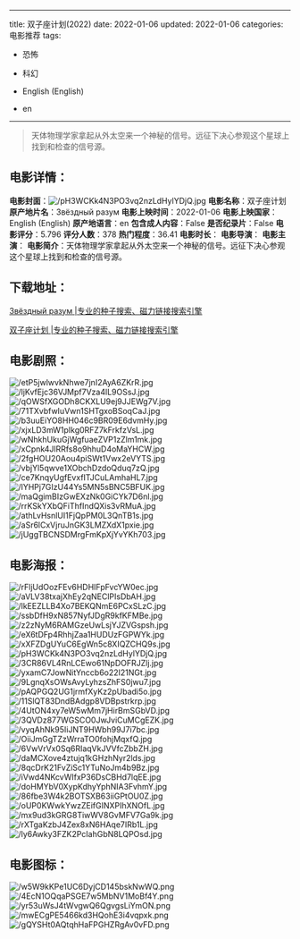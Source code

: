 
---
title: 双子座计划(2022)
date: 2022-01-06
updated: 2022-01-06
categories: 电影推荐
tags:
- 恐怖
- 科幻

- English (English)
- en
---


> 天体物理学家拿起从外太空来一个神秘的信号。远征下决心参观这个星球上找到和检查的信号源。

## **电影详情**：

**电影封面**：<img src="https://image.tmdb.org/t/p/w200/pH3WCKk4N3PO3vq2nzLdHylYDjQ.jpg" alt="/pH3WCKk4N3PO3vq2nzLdHylYDjQ.jpg" title="/pH3WCKk4N3PO3vq2nzLdHylYDjQ.jpg">
**电影名称**：双子座计划
**原产地片名**：Звёздный разум
**电影上映时间**：2022-01-06
**电影上映国家**：English (English)
**原产地语言**：en
**包含成人内容**：False
**是否纪录片**：False
**电影评分**：5.796
**评分人数**：378
**热门程度**：36.41
**电影时长**：
**电影导演**：
**电影主演**：
**电影简介**：天体物理学家拿起从外太空来一个神秘的信号。远征下决心参观这个星球上找到和检查的信号源。

## **下载地址**：
[Звёздный разум |专业的种子搜索、磁力链接搜索引擎](https://movie.amd794.com:2083/?search=%D0%97%D0%B2%D1%91%D0%B7%D0%B4%D0%BD%D1%8B%D0%B9%20%D1%80%D0%B0%D0%B7%D1%83%D0%BC&ordering=&mode=match_phrase&page_size=10&page=1)

[双子座计划 |专业的种子搜索、磁力链接搜索引擎](https://movie.amd794.com:2083/?search=%E5%8F%8C%E5%AD%90%E5%BA%A7%E8%AE%A1%E5%88%92&ordering=&mode=match_phrase&page_size=10&page=1)
 

## **电影剧照**：
<img src="https://image.tmdb.org/t/p/original/etP5jwlwvkNhwe7jnI2AyA6ZKrR.jpg" alt="/etP5jwlwvkNhwe7jnI2AyA6ZKrR.jpg" title="/etP5jwlwvkNhwe7jnI2AyA6ZKrR.jpg"><img src="https://image.tmdb.org/t/p/original/ljKvfEjc36VJMpf7Vza4lL9OSsJ.jpg" alt="/ljKvfEjc36VJMpf7Vza4lL9OSsJ.jpg" title="/ljKvfEjc36VJMpf7Vza4lL9OSsJ.jpg"><img src="https://image.tmdb.org/t/p/original/qOWSfXGODh8CKXLU9ej9JJEWg7V.jpg" alt="/qOWSfXGODh8CKXLU9ej9JJEWg7V.jpg" title="/qOWSfXGODh8CKXLU9ej9JJEWg7V.jpg"><img src="https://image.tmdb.org/t/p/original/71TXvbfwIuVwn1SHTgxoBSoqCaJ.jpg" alt="/71TXvbfwIuVwn1SHTgxoBSoqCaJ.jpg" title="/71TXvbfwIuVwn1SHTgxoBSoqCaJ.jpg"><img src="https://image.tmdb.org/t/p/original/b3uuEiYO8HH046c9BR09E6dvmHy.jpg" alt="/b3uuEiYO8HH046c9BR09E6dvmHy.jpg" title="/b3uuEiYO8HH046c9BR09E6dvmHy.jpg"><img src="https://image.tmdb.org/t/p/original/xjxLD3mW1pIkg0RFZ7kFrkfzVsL.jpg" alt="/xjxLD3mW1pIkg0RFZ7kFrkfzVsL.jpg" title="/xjxLD3mW1pIkg0RFZ7kFrkfzVsL.jpg"><img src="https://image.tmdb.org/t/p/original/wNhkhUkuGjWgfuaeZVP1zZlm1mk.jpg" alt="/wNhkhUkuGjWgfuaeZVP1zZlm1mk.jpg" title="/wNhkhUkuGjWgfuaeZVP1zZlm1mk.jpg"><img src="https://image.tmdb.org/t/p/original/xCpnk4JlRRfs8o9hhuD4oMaYHCW.jpg" alt="/xCpnk4JlRRfs8o9hhuD4oMaYHCW.jpg" title="/xCpnk4JlRRfs8o9hhuD4oMaYHCW.jpg"><img src="https://image.tmdb.org/t/p/original/2fgHOU20Aou4piSWt1Vwx2eVYTS.jpg" alt="/2fgHOU20Aou4piSWt1Vwx2eVYTS.jpg" title="/2fgHOU20Aou4piSWt1Vwx2eVYTS.jpg"><img src="https://image.tmdb.org/t/p/original/vbjYl5qwve1XObchDzdoQduq7zQ.jpg" alt="/vbjYl5qwve1XObchDzdoQduq7zQ.jpg" title="/vbjYl5qwve1XObchDzdoQduq7zQ.jpg"><img src="https://image.tmdb.org/t/p/original/ce7KnqyUgfEvxfITJCuLAmhaHL7.jpg" alt="/ce7KnqyUgfEvxfITJCuLAmhaHL7.jpg" title="/ce7KnqyUgfEvxfITJCuLAmhaHL7.jpg"><img src="https://image.tmdb.org/t/p/original/lYHPj7GIzU44Ys5MN5sBNC5BFUK.jpg" alt="/lYHPj7GIzU44Ys5MN5sBNC5BFUK.jpg" title="/lYHPj7GIzU44Ys5MN5sBNC5BFUK.jpg"><img src="https://image.tmdb.org/t/p/original/maQgimBIzGwEXzNk0GiCYk7D6nl.jpg" alt="/maQgimBIzGwEXzNk0GiCYk7D6nl.jpg" title="/maQgimBIzGwEXzNk0GiCYk7D6nl.jpg"><img src="https://image.tmdb.org/t/p/original/rrKSkYXbQFiThfIndQXis3vRMuA.jpg" alt="/rrKSkYXbQFiThfIndQXis3vRMuA.jpg" title="/rrKSkYXbQFiThfIndQXis3vRMuA.jpg"><img src="https://image.tmdb.org/t/p/original/athLvHsnlUI1FjQpPM0L3QnTB1s.jpg" alt="/athLvHsnlUI1FjQpPM0L3QnTB1s.jpg" title="/athLvHsnlUI1FjQpPM0L3QnTB1s.jpg"><img src="https://image.tmdb.org/t/p/original/aSr6lCxVjruJnGK3LMZXdX1pxie.jpg" alt="/aSr6lCxVjruJnGK3LMZXdX1pxie.jpg" title="/aSr6lCxVjruJnGK3LMZXdX1pxie.jpg"><img src="https://image.tmdb.org/t/p/original/jUggTBCNSDMrgFmKpXjYvYKh703.jpg" alt="/jUggTBCNSDMrgFmKpXjYvYKh703.jpg" title="/jUggTBCNSDMrgFmKpXjYvYKh703.jpg">

## **电影海报**：
<img src="https://image.tmdb.org/t/p/original/rFljUdOozFEv6HDHIFpFvcYW0ec.jpg" alt="/rFljUdOozFEv6HDHIFpFvcYW0ec.jpg" title="/rFljUdOozFEv6HDHIFpFvcYW0ec.jpg"><img src="https://image.tmdb.org/t/p/original/aVLV38txajXhEy2qNEClPIsDbAH.jpg" alt="/aVLV38txajXhEy2qNEClPIsDbAH.jpg" title="/aVLV38txajXhEy2qNEClPIsDbAH.jpg"><img src="https://image.tmdb.org/t/p/original/lkEEZLLB4Xo7BEKQNmE6PCxSLzC.jpg" alt="/lkEEZLLB4Xo7BEKQNmE6PCxSLzC.jpg" title="/lkEEZLLB4Xo7BEKQNmE6PCxSLzC.jpg"><img src="https://image.tmdb.org/t/p/original/ssbDfH9xN857NyfJDgR9kfKFMBe.jpg" alt="/ssbDfH9xN857NyfJDgR9kfKFMBe.jpg" title="/ssbDfH9xN857NyfJDgR9kfKFMBe.jpg"><img src="https://image.tmdb.org/t/p/original/z2zNyM6RAMGzeUwLsjYJZVGspsh.jpg" alt="/z2zNyM6RAMGzeUwLsjYJZVGspsh.jpg" title="/z2zNyM6RAMGzeUwLsjYJZVGspsh.jpg"><img src="https://image.tmdb.org/t/p/original/eX6tDFp4RhhjZaa1HUDUzFGPWYk.jpg" alt="/eX6tDFp4RhhjZaa1HUDUzFGPWYk.jpg" title="/eX6tDFp4RhhjZaa1HUDUzFGPWYk.jpg"><img src="https://image.tmdb.org/t/p/original/xXFZDgUYuC6EgWn5c8XIQZCHQ9s.jpg" alt="/xXFZDgUYuC6EgWn5c8XIQZCHQ9s.jpg" title="/xXFZDgUYuC6EgWn5c8XIQZCHQ9s.jpg"><img src="https://image.tmdb.org/t/p/original/pH3WCKk4N3PO3vq2nzLdHylYDjQ.jpg" alt="/pH3WCKk4N3PO3vq2nzLdHylYDjQ.jpg" title="/pH3WCKk4N3PO3vq2nzLdHylYDjQ.jpg"><img src="https://image.tmdb.org/t/p/original/3CR86VL4RnLCEwo61NpDOFRJZlj.jpg" alt="/3CR86VL4RnLCEwo61NpDOFRJZlj.jpg" title="/3CR86VL4RnLCEwo61NpDOFRJZlj.jpg"><img src="https://image.tmdb.org/t/p/original/yxamC7JowNitYnccb6o22I21NGt.jpg" alt="/yxamC7JowNitYnccb6o22I21NGt.jpg" title="/yxamC7JowNitYnccb6o22I21NGt.jpg"><img src="https://image.tmdb.org/t/p/original/9LgnqXsOWsAvyLyhzsZhFS0jwu7.jpg" alt="/9LgnqXsOWsAvyLyhzsZhFS0jwu7.jpg" title="/9LgnqXsOWsAvyLyhzsZhFS0jwu7.jpg"><img src="https://image.tmdb.org/t/p/original/pAQPGQ2UG1jrmfXyKz2pUbadi5o.jpg" alt="/pAQPGQ2UG1jrmfXyKz2pUbadi5o.jpg" title="/pAQPGQ2UG1jrmfXyKz2pUbadi5o.jpg"><img src="https://image.tmdb.org/t/p/original/11SlQT83DndBAdgp8VDBpstrkrp.jpg" alt="/11SlQT83DndBAdgp8VDBpstrkrp.jpg" title="/11SlQT83DndBAdgp8VDBpstrkrp.jpg"><img src="https://image.tmdb.org/t/p/original/4UtON4xy7eW5wMm7jHirBmSGbVD.jpg" alt="/4UtON4xy7eW5wMm7jHirBmSGbVD.jpg" title="/4UtON4xy7eW5wMm7jHirBmSGbVD.jpg"><img src="https://image.tmdb.org/t/p/original/3QVDz877WGSCO0JwJviCuMCgEZK.jpg" alt="/3QVDz877WGSCO0JwJviCuMCgEZK.jpg" title="/3QVDz877WGSCO0JwJviCuMCgEZK.jpg"><img src="https://image.tmdb.org/t/p/original/vyqAhNk95IiJNT9HWbh99J7i7bc.jpg" alt="/vyqAhNk95IiJNT9HWbh99J7i7bc.jpg" title="/vyqAhNk95IiJNT9HWbh99J7i7bc.jpg"><img src="https://image.tmdb.org/t/p/original/OiiJmGgTZzWrraTO0fohjMqxfQ.jpg" alt="/OiiJmGgTZzWrraTO0fohjMqxfQ.jpg" title="/OiiJmGgTZzWrraTO0fohjMqxfQ.jpg"><img src="https://image.tmdb.org/t/p/original/6VwVrVx0Sq6RIaqVkJVVfcZbbZH.jpg" alt="/6VwVrVx0Sq6RIaqVkJVVfcZbbZH.jpg" title="/6VwVrVx0Sq6RIaqVkJVVfcZbbZH.jpg"><img src="https://image.tmdb.org/t/p/original/daMCXove4ztujq1kGHzhNyr2lds.jpg" alt="/daMCXove4ztujq1kGHzhNyr2lds.jpg" title="/daMCXove4ztujq1kGHzhNyr2lds.jpg"><img src="https://image.tmdb.org/t/p/original/8qcDrK21FvZiSc1YTuNoJm4b9Bz.jpg" alt="/8qcDrK21FvZiSc1YTuNoJm4b9Bz.jpg" title="/8qcDrK21FvZiSc1YTuNoJm4b9Bz.jpg"><img src="https://image.tmdb.org/t/p/original/iVwd4NKcvWIfxP36DsCBHd7lqEE.jpg" alt="/iVwd4NKcvWIfxP36DsCBHd7lqEE.jpg" title="/iVwd4NKcvWIfxP36DsCBHd7lqEE.jpg"><img src="https://image.tmdb.org/t/p/original/doHMYbV0XypKdhyYphNIA3FvhmY.jpg" alt="/doHMYbV0XypKdhyYphNIA3FvhmY.jpg" title="/doHMYbV0XypKdhyYphNIA3FvhmY.jpg"><img src="https://image.tmdb.org/t/p/original/86fbe3W4k2BOTSXB63iiGPtOU0Z.jpg" alt="/86fbe3W4k2BOTSXB63iiGPtOU0Z.jpg" title="/86fbe3W4k2BOTSXB63iiGPtOU0Z.jpg"><img src="https://image.tmdb.org/t/p/original/oUP0KWwkYwzZEifGINXPIhXNOfL.jpg" alt="/oUP0KWwkYwzZEifGINXPIhXNOfL.jpg" title="/oUP0KWwkYwzZEifGINXPIhXNOfL.jpg"><img src="https://image.tmdb.org/t/p/original/mx9ud3kGRG8TiwWV8GvMFV7Ga9k.jpg" alt="/mx9ud3kGRG8TiwWV8GvMFV7Ga9k.jpg" title="/mx9ud3kGRG8TiwWV8GvMFV7Ga9k.jpg"><img src="https://image.tmdb.org/t/p/original/rXTgaKzbJ4Zex8xN6HAqe7IRb1L.jpg" alt="/rXTgaKzbJ4Zex8xN6HAqe7IRb1L.jpg" title="/rXTgaKzbJ4Zex8xN6HAqe7IRb1L.jpg"><img src="https://image.tmdb.org/t/p/original/ly6Awky3FZK2PcIahGbN8LQPOsd.jpg" alt="/ly6Awky3FZK2PcIahGbN8LQPOsd.jpg" title="/ly6Awky3FZK2PcIahGbN8LQPOsd.jpg">

## **电影图标**：
<img src="https://image.tmdb.org/t/p/original/w5W9kKPe1UC6DyjCD145bskNwWQ.png" alt="/w5W9kKPe1UC6DyjCD145bskNwWQ.png" title="/w5W9kKPe1UC6DyjCD145bskNwWQ.png"><img src="https://image.tmdb.org/t/p/original/4EcN1OQqaPSGE7w5MbNV1MoBf4Y.png" alt="/4EcN1OQqaPSGE7w5MbNV1MoBf4Y.png" title="/4EcN1OQqaPSGE7w5MbNV1MoBf4Y.png"><img src="https://image.tmdb.org/t/p/original/yr53uWsJ4tWvgwQ6QgvgsLiYmON.png" alt="/yr53uWsJ4tWvgwQ6QgvgsLiYmON.png" title="/yr53uWsJ4tWvgwQ6QgvgsLiYmON.png"><img src="https://image.tmdb.org/t/p/original/mwECgPE5466kd3HQohE3i4vqpxk.png" alt="/mwECgPE5466kd3HQohE3i4vqpxk.png" title="/mwECgPE5466kd3HQohE3i4vqpxk.png"><img src="https://image.tmdb.org/t/p/original/gQYSHt0AQtqhHaFPGHZRgAv0vFD.png" alt="/gQYSHt0AQtqhHaFPGHZRgAv0vFD.png" title="/gQYSHt0AQtqhHaFPGHZRgAv0vFD.png">
